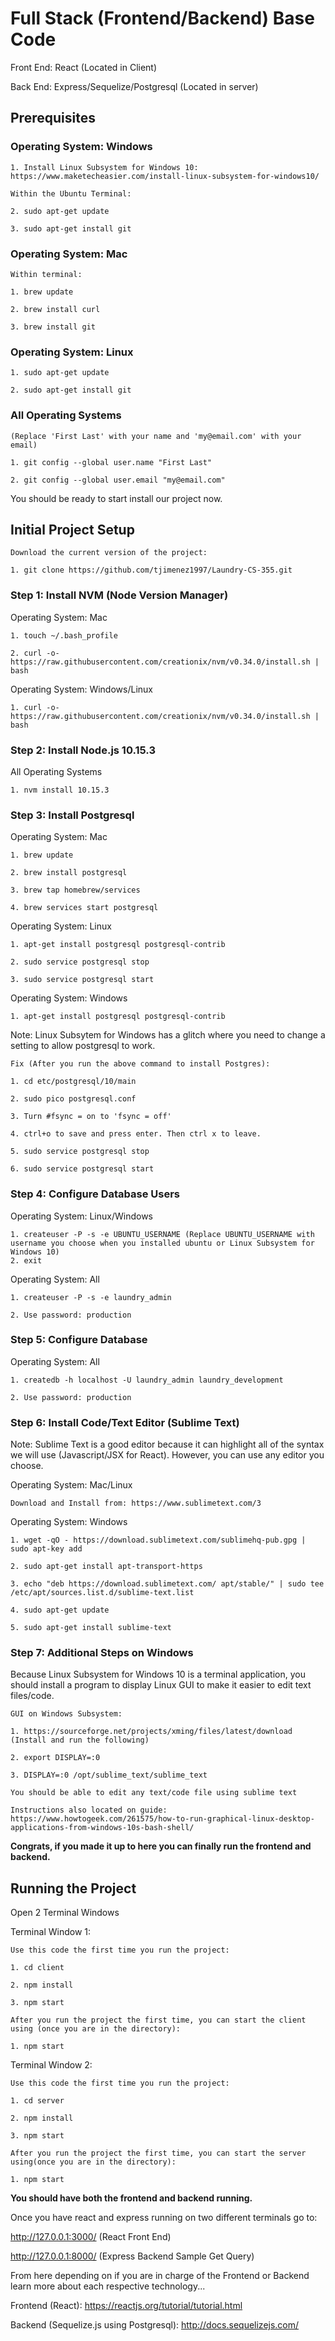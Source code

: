 # Full Stack (Frontend/Backend) Base Code

Front End: React (Located in Client)

Back End: Express/Sequelize/Postgresql (Located in server)

## Prerequisites 

### Operating System: Windows
```
1. Install Linux Subsystem for Windows 10: https://www.maketecheasier.com/install-linux-subsystem-for-windows10/

Within the Ubuntu Terminal: 

2. sudo apt-get update

3. sudo apt-get install git
```

### Operating System: Mac
```
Within terminal:

1. brew update

2. brew install curl

3. brew install git
```

### Operating System: Linux
```
1. sudo apt-get update

2. sudo apt-get install git
```


### All Operating Systems
```
(Replace 'First Last' with your name and 'my@email.com' with your email)

1. git config --global user.name "First Last"

2. git config --global user.email "my@email.com"
```
You should be ready to start install our project now.

## Initial Project Setup

```
Download the current version of the project:

1. git clone https://github.com/tjimenez1997/Laundry-CS-355.git
```

### Step 1: Install NVM (Node Version Manager)

Operating System: Mac
```
1. touch ~/.bash_profile

2. curl -o- https://raw.githubusercontent.com/creationix/nvm/v0.34.0/install.sh | bash
```
Operating System: Windows/Linux
```
1. curl -o- https://raw.githubusercontent.com/creationix/nvm/v0.34.0/install.sh | bash
```

### Step 2: Install Node.js 10.15.3
All Operating Systems
```
1. nvm install 10.15.3
```

### Step 3: Install Postgresql

Operating System: Mac
```
1. brew update

2. brew install postgresql

3. brew tap homebrew/services

4. brew services start postgresql
```
Operating System: Linux

```
1. apt-get install postgresql postgresql-contrib 

2. sudo service postgresql stop

3. sudo service postgresql start
```

Operating System: Windows
```
1. apt-get install postgresql postgresql-contrib 
```

Note: Linux Subsytem for Windows has a glitch where you need to change a setting to allow postgresql to work.
```
Fix (After you run the above command to install Postgres):

1. cd etc/postgresql/10/main

2. sudo pico postgresql.conf

3. Turn #fsync = on to 'fsync = off'

4. ctrl+o to save and press enter. Then ctrl x to leave.

5. sudo service postgresql stop

6. sudo service postgresql start
```


### Step 4: Configure Database Users

Operating System: Linux/Windows
```
1. createuser -P -s -e UBUNTU_USERNAME (Replace UBUNTU_USERNAME with username you choose when you installed ubuntu or Linux Subsystem for Windows 10)
2. exit
```

Operating System: All
```
1. createuser -P -s -e laundry_admin

2. Use password: production
```

### Step 5: Configure Database 

Operating System: All
```
1. createdb -h localhost -U laundry_admin laundry_development

2. Use password: production
```

### Step 6: Install Code/Text Editor (Sublime Text)
Note: Sublime Text is a good editor because it can highlight all of the syntax we will use (Javascript/JSX for React). However, you can use any editor you choose. 

Operating System: Mac/Linux
```
Download and Install from: https://www.sublimetext.com/3
```

Operating System: Windows
```
1. wget -qO - https://download.sublimetext.com/sublimehq-pub.gpg | sudo apt-key add

2. sudo apt-get install apt-transport-https

3. echo "deb https://download.sublimetext.com/ apt/stable/" | sudo tee /etc/apt/sources.list.d/sublime-text.list

4. sudo apt-get update

5. sudo apt-get install sublime-text
```

### Step 7: Additional Steps on Windows
Because Linux Subsystem for Windows 10 is a terminal application, you should install a program to display Linux GUI to make it easier to edit text files/code.

```
GUI on Windows Subsystem:

1. https://sourceforge.net/projects/xming/files/latest/download (Install and run the following)

2. export DISPLAY=:0

3. DISPLAY=:0 /opt/sublime_text/sublime_text

You should be able to edit any text/code file using sublime text

Instructions also located on guide: https://www.howtogeek.com/261575/how-to-run-graphical-linux-desktop-applications-from-windows-10s-bash-shell/
```

**Congrats, if you made it up to here you can finally run the frontend and backend.**

## Running the Project

Open 2 Terminal Windows

Terminal Window 1:
```
Use this code the first time you run the project:

1. cd client

2. npm install

3. npm start

After you run the project the first time, you can start the client using (once you are in the directory):

1. npm start
```

Terminal Window 2:

```
Use this code the first time you run the project:

1. cd server

2. npm install

3. npm start

After you run the project the first time, you can start the server using(once you are in the directory):

1. npm start

```

**You should have both the frontend and backend running.**

Once you have react and express running on two different terminals go to:

http://127.0.0.1:3000/ (React Front End)

http://127.0.0.1:8000/ (Express Backend Sample Get Query)

From here depending on if you are in charge of the Frontend or Backend learn more about each respective technology...

Frontend (React): https://reactjs.org/tutorial/tutorial.html

Backend (Sequelize.js using Postgresql): http://docs.sequelizejs.com/










